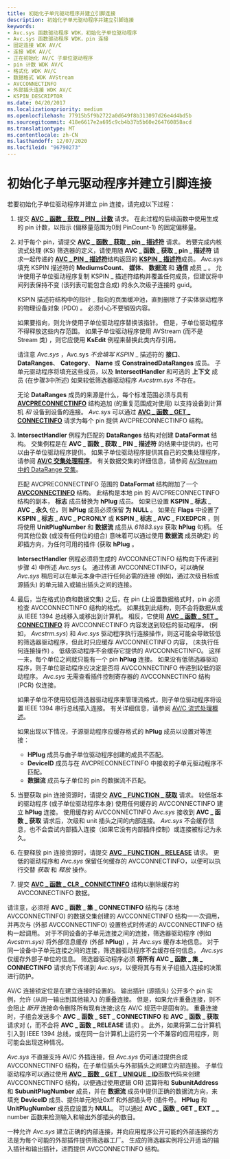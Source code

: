 ```yaml
---
title: 初始化子单元驱动程序并建立引脚连接
description: 初始化子单元驱动程序并建立引脚连接
keywords:
- Avc.sys 函数驱动程序 WDK，初始化子单位驱动程序
- Avc.sys 函数驱动程序 WDK，pin 连接
- 固定连接 WDK AV/C
- 连接 WDK AV/C
- 正在初始化 AV/C 子单位驱动程序
- pin 计数 WDK AV/C
- 格式化 WDK AV/C
- 数据格式 WDK AVStream
- AVCCONNECTINFO
- 外部插头连接 WDK AV/C
- KSPIN_DESCRIPTOR
ms.date: 04/20/2017
ms.localizationpriority: medium
ms.openlocfilehash: 77915b5f9b2722a0d649f8b313097d26e4d4bd5b
ms.sourcegitcommit: 418e6617e2a695c9cb4b37b5b60e264760858acd
ms.translationtype: MT
ms.contentlocale: zh-CN
ms.lasthandoff: 12/07/2020
ms.locfileid: "96790273"
---
```

# <a name="initializing-a-subunit-driver-and-establishing-pin-connections"></a>初始化子单元驱动程序并建立引脚连接


若要初始化子单位驱动程序并建立 pin 连接，请完成以下过程：

1.  提交 [**AVC \_ 函数 \_ 获取 \_ PIN \_ 计数**](./avc-function-get-pin-count.md) 请求。 在此过程的后续函数中使用生成的 pin 计数，以指示 (偏移量范围为0到 PinCount-1) 的固定偏移量。

2.  对于每个 pin，请提交 [**AVC \_ 函数 \_ 获取 \_ pin \_ 描述符**](./avc-function-get-pin-descriptor.md) 请求。 若要完成内核流式处理 (KS) 筛选器的定义，请使用随 **AVC \_ 函数 \_ 获取 \_ pin \_ 描述符** 请求一起传递的 [**AVC \_ PIN \_ 描述符**](/windows-hardware/drivers/ddi/avc/ns-avc-_avc_pin_descriptor)结构返回的 [**KSPIN \_ 描述符**](/windows-hardware/drivers/ddi/ks/ns-ks-kspin_descriptor)成员。 *Avc.sys* 填充 KSPIN 描述符的 **MediumsCount**、 **媒体**、 **数据流** 和 **通信** 成员 \_ 。 允许使用子单位驱动程序复制 KSPIN \_ 描述符结构并覆盖任何成员，但建议将中间列表保持不变 (该列表可能包含合成) 的永久次级子连接的 guid。

    KSPIN 描述符结构中的指针 \_ 指向的页面缓冲池，直到删除了子实体驱动程序的物理设备对象 (PDO) 。 必须小心不要销毁内容。

    如果要指向，则允许使用子单位驱动程序替换该指针。 但是，子单位驱动程序不得释放这些内存范围。 如果子单位驱动程序使用 AVStream (而不是 Stream 类) ，则它应使用 **KsEdit** 例程来替换此类内存引用。

    请注意 *Avc.sys* ，Avc.sys *不会填写 KSPIN* \_ 描述符的 **接口**、 **DataRanges**、 **Category**、 **Name** 或 **ConstrainedDataRanges** 成员。 子单元驱动程序将填充这些成员，以及 **IntersectHandler** 和可选的 **上下文** 成员 (在步骤3中所述) 如果较低筛选器驱动程序 *Avcstrm.sys* 不存在。

    无论 **DataRanges** 成员的来源是什么，每个标准范围必须与具有 [**AVCPRECONNECTINFO**](/windows-hardware/drivers/ddi/avc/ns-avc-_avcpreconnectinfo) 结构追加 (的重复范围成对使用) 以支持设备到计算机 *和* 设备到设备的连接。 *Avc.sys* 可以通过 [**AVC \_ 函数 \_ GET \_ CONNECTINFO**](./avc-function-get-connectinfo.md) 请求为每个 pin 提供 AVCPRECONNECTINFO 结构。

3.  **IntersectHandler** 例程为匹配的 **DataRanges** 结构对创建 **DataFormat** 结构。 交集例程是在 **AVC \_ 函数 \_ 获取 \_ PIN \_ 描述符** 的结果中提供的，也可以由子单位驱动程序提供。 如果子单位驱动程序提供其自己的交集处理程序，请参阅 [**AV/C 交集处理程序**](/windows-hardware/drivers/ddi/avc/nc-avc-pfnavcintersecthandler)。 有关数据交集的详细信息，请参阅 [AVStream 中的 DataRange 交集](data-range-intersections-in-avstream.md)。

    匹配 AVCPRECONNECTINFO 范围的 **DataFormat** 结构附加了一个 [**AVCCONNECTINFO**](/windows-hardware/drivers/ddi/avc/ns-avc-_avcconnectinfo) 结构。 此结构是本地 pin 的 AVCPRECONNECTINFO 结构的副本， **标志** 成员替换为 **hPlug** 成员。 如果已设置 **KSPIN \_ 标志 \_ AVC \_ 永久** 位，则 **hPlug** 成员必须保留 **为 NULL** 。 如果在 **Flags** 中设置了 **KSPIN \_ 标志 \_ AVC \_ PCRONLY** 或 **KSPIN \_ 标志 \_ AVC \_ FIXEDPCR** ，则将使用 **UnitPlugNumber** 和 **数据流** 成员从 *61883.sys* 获取 **hPlug** 句柄。 任何其他位数 (或没有任何位的组合) 意味着可以通过使用 **数据流** 成员确定) 的即插方向，为任何可用的插件 (获取 **hPlug** 。

    **IntersectHandler** 例程必须将生成的 AVCCONNECTINFO 结构向下传递到步骤 4) 中所述 *Avc.sys* (。 通过传递 AVCCONNECTINFO，可以确保 *Avc.sys* 稍后可以在单元本身中进行任何必需的连接 (例如，通过次级目标或源插头) 的单元输入或输出插头之间的连接。

4.  最后，当在格式协商和数据交集) 之后，在 pin (上设置数据格式时，pin 必须检查 AVCCONNECTINFO 结构的格式。 如果找到此结构，则不会将数据从或从 IEEE 1394 总线移入或移出到计算机。 相反，它使用 [**AVC \_ 函数 \_ SET \_ CONNECTINFO**](./avc-function-set-connectinfo.md) 将 AVCCONNECTINFO 内容发送到较低的驱动程序。  (例如， *Avcstrm.sys*) 和 *Avc.sys* 驱动程序执行连接操作，则这可能会导致较低的筛选器驱动程序，但此时只应缓存 AVCCONNECTINFO 内容， (未执行任何连接操作) 。 低级驱动程序不会缓存它提供的 AVCCONNECTINFO。 这样一来，每个单位之间就只能有一个 pin **hPlug** 连接。 如果没有低筛选器驱动程序，则子单位驱动程序应决定是否将 AVCCONNECTINFO 传递到较低的驱动程序。 *Avc.sys* 无需查看插件控制寄存器的 AVCCONNECTINFO 结构 (PCR) 仅连接。

    如果子单位不使用较低筛选器驱动程序来管理流格式，则子单位驱动程序将设置 IEEE 1394 串行总线插入连接。 有关详细信息，请参阅 [AV/C 流式处理概述](av-c-streaming-overview.md)。

    如果出现以下情况，子源驱动程序应缓存格式的 **hPlug** 成员以设置对等连接：

    -   **HPlug** 成员与由子单位驱动程序创建的成员不匹配。
    -   **DeviceID** 成员与在 AVCPRECONNECTINFO 中接收的子单元驱动程序不匹配。
    -   **数据流** 成员与子单位的 pin 的数据流不匹配。

5.  当要获取 pin 连接资源时，请提交 [**AVC \_ FUNCTION \_ 获取**](./avc-function-acquire.md) 请求。 较低版本的驱动程序 (或子单位驱动程序本身) 使用任何缓存的 AVCCONNECTINFO 建立 **hPlug** 连接。 使用缓存的 AVCCONNECTINFO *Avc.sys* 接收到 **AVC \_ 函数 \_ 获取** 请求后，次级和 unit 插头之间的内部连接。 *Avc.sys* 不会缓存信息，也不会尝试内部插入连接（如果它没有内部插件控制）或连接被标记为永久。

6.  在要释放 pin 连接资源时，请提交 [**AVC \_ FUNCTION \_ RELEASE**](./avc-function-release.md) 请求。 更低的驱动程序和 *Avc.sys* 保留任何缓存的 AVCCONNECTINFO，以便可以执行交替 *获取* 和 *释放* 操作。

7.  提交 [**AVC \_ 函数 \_ CLR \_ CONNECTINFO**](./avc-function-clr-connectinfo.md) 结构以删除缓存的 AVCCONNECTINFO 数据。

请注意，必须将 **AVC \_ 函数 \_ 集 \_ CONNECTINFO** 结构与 (本地 AVCCONNECTINFO) 的数据交集创建的 AVCCONNECTINFO 结构一一次调用，并再次与 (外部 AVCCONNECTINFO) 设置格式时传递的 AVCCONNECTINFO 结构一起调用。 对于不同设备的子单元连接之间的连接，筛选器驱动程序 (例如 *Avcstrm.sys)* 将外部信息缓存 (外部 **hPlug**) ，并 *Avc.sys* 缓存本地信息。 对于同一设备中子单元连接之间的连接，筛选器驱动程序不会缓存任何信息， *Avc.sys* 仅缓存外部子单位的信息。 筛选器驱动程序必须 **将所有 AVC \_ 函数 \_ 集 \_ CONNECTINFO** 请求向下传递到 *Avc.sys*，以便将其与有关子组插入连接的决策进行防护。

AV/C 连接锁定位是在建立连接时设置的。 输出插针 (源插头) 公开多个 pin 实例，允许 (从同一输出到其他输入) 的重叠连接。 但是，如果允许重叠连接，则不会阻止 *断开* 连接命令删除所有现有连接;这在 AV/C 规范中是固有的。 重叠连接时，子组会发送多个 **AVC \_ 函数 \_ SET \_ CONNECTINFO** 和 **AVC \_ 函数 \_ 获取** 请求对 (，而不会将 **AVC \_ 函数 \_ RELEASE** 请求) 。 此外，如果将第二台计算机引入到 IEEE 1394 总线，或在同一台计算机上运行另一个不兼容的应用程序，则可能会出现这种情况。

*Avc.sys* 不直接支持 AV/C 外插连接，但 *Avc.sys* 仍可通过提供合成 AVCCONNECTINFO 结构，在子单位插头与外部插头之间建立内部连接。 子单位驱动程序可以通过使用 [**AVC \_ 函数 \_ GET \_ UNIQUE \_ ID**](./avc-function-get-unique-id.md)函数代码来创建 AVCCONNECTINFO 结构，以便通过使用逻辑 OR) 运算符和 **SubunitAddress** 和 **SubunitPlugNumber** 成员，并在 **数据流** 成员中提供正确的数据流方向，来填充 **DeviceID** 成员、提供单元地址0xff 和外部插头号 (插件号。 **HPlug** 和 **UnitPlugNumber** 成员应设置为 **NULL**。 可以通过 **AVC \_ 函数 \_ GET \_ EXT \_ \_** number 函数来检测输入和输出外部插头的数目。

一种允许 *Avc.sys* 建立正确的内部连接，并向应用程序公开可能的外部连接的方法是为每个可能的外部插件提供筛选器工厂。 生成的筛选器实例将公开适当的输入插针和输出插针，进而提供 AVCCONNECTINFO 结构。

 

